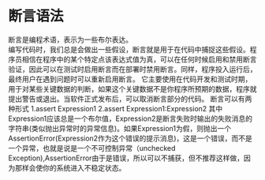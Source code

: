 # 断言语法
断言是编程术语，表示为一些布尔表达。<br/>
编写代码时，我们总是会做出一些假设，断言就是用于在代码中捕捉这些假设。程序员相信在程序中的某个特定点该表达式值为真，可以在任何时候启用和禁用断言验证，因此可以在测试时启用断言而在部署时禁用断言。同样，程序投入运行后，最终用户在遇到问题时可以重新启用断言。
它主要使用在代码开发和测试时期，用于对某些关键数据的判断，如果这个关键数据不是你程序所预期的数据，程序就提出警告或退出。当软件正式发布后，可以取消断言部分的代码。
断言可以有两种形式
1.assert Expression1
2.assert Expression1:Expression2
其中Expression1应该总是一个布尔值，Expression2是断言失败时输出的失败消息的字符串(类似抛出异常时的异常信息)。如果Expression1为假，则抛出一个 AssertionError(Expression2作为这个错误的提示消息)，这是一个错误，而不是一个异常，也就是说是一个不可控制异常（unchecked Exception),AssertionError由于是错误，所以可以不捕获，但不推荐这样做，因为那样会使你的系统进入不稳定状态。
